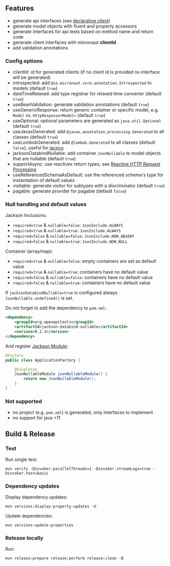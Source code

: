 ## Features

 * generate api interfaces (see [declarative client](https://docs.micronaut.io/2.4.2/guide/index.html#clientAnnotation))
 * generate model objects with fluent and property accessors
 * generate interfaces for api tests based on method name and return code
 * generate client interfaces with micronaut **clientId**
 * add validation annotations

### Config options

 * clientId: id for generated clients (if no client id is provided no interface will be generated)
 * introspected: add `@io.micronaut.core.annotation.Introspected` to models (default `true`)
 * dateTimeRelaxed: add type registrar for relaxed time converter (default `true`)
 * useBeanValidation: generate validation annotations (default `true`)
 * useGenericResponse: return generic container or specific model, e.g. `Model` vs. `HttpResponse<Model>` (default `true`)
 * useOptional: optional parameters are generated as `java.util.Optional` (default `true`)
 * useJavaxGenerated: add `@javax.annotation.processing.Generated` to all classes (default `true`)
 * useLombokGenerated: add `@lombok.Generated` to all classes (default `false`), useful for [jacoco](https://github.com/jacoco/jacoco/pull/731)
 * jacksonDatabindNullable: add container `JsonNullable` to model objects that are nullable (default `true`)
 * supportAsync: use reactivex return types, see [Reactive HTTP Request Processing](https://docs.micronaut.io/2.4.2/guide/index.html#reactiveServer)
 * useReferencedSchemaAsDefault: use the referenced schema's type for instantiation of default values
 * visitable: generate visitor for subtypes with a discriminator (default `true`)
 * pagable: generate provider for pagable (default `false`)

### Null handling and default values

Jackson Inclusions:
 * `required=true` & `nullable=false`: `JsonInclude.ALWAYS`
 * `required=true` & `nullable=true`: `JsonInclude.ALWAYS`
 * `required=false` & `nullable=false`: `JsonInclude.NON_ABSENT`
 * `required=false` & `nullable=true`: `JsonInclude.NON_NULL`

Container (array/map):
 * `required=true` & `nullable=false`: empty containers are set as default value
 * `required=true` & `nullable=true`:  containers have no default value
 * `required=false` & `nullable=false`: containers have no default value
 * `required=false` & `nullable=true`: containers have no default value
 
If `jacksonDatabindNullable=true` is configured always `JsonNullable.undefined()` is set.

Do not forget to add the dependency to `pom.xml`:
```xml
<dependency>
	<groupId>org.openapitools</groupId>
	<artifactId>jackson-databind-nullable</artifactId>
	<version>0.2.1</version>
</dependency>
```

And register [Jackson Module](https://github.com/OpenAPITools/jackson-databind-nullable):
```java
@Factory
public class ApplicationFactory {

	@Singleton
	JsonNullableModule jsonNullableModule() {
		return new JsonNullableModule();
	}
}
```

### Not supported

 * no project (e.g. `pom.xml`) is generated, only interfaces to implement
 * no support for java <11

## Build & Release

### Test

Run single test:
```
mvn verify -Dinvoker.parallelThreads=1 -Dinvoker.streamLogs=true -Dinvoker.test=basic
```

### Dependency updates

Display dependency updates:
```
mvn versions:display-property-updates -U
```

Update dependencies:
```
mvn versions:update-properties
```

### Release locally

Run:
```
mvn release:prepare release:perform release:clean -B
```
